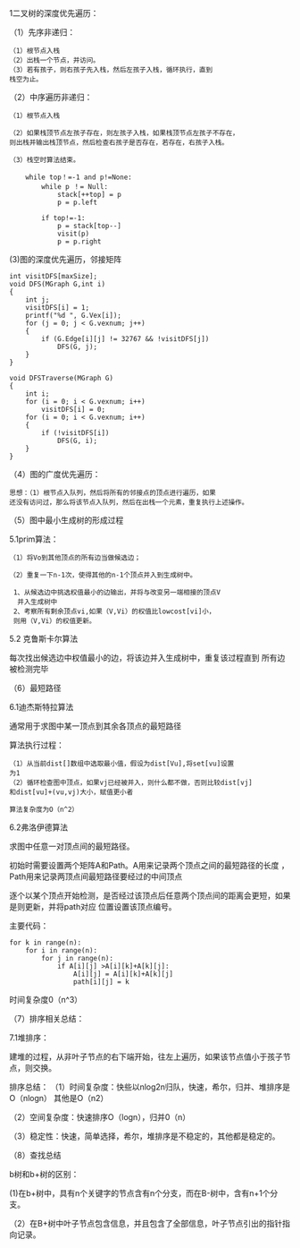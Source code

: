 1二叉树的深度优先遍历：

（1）先序非递归：

    （1）根节点入栈
    （2）出栈一个节点，并访问。
    （3）若有孩子，则右孩子先入栈，然后左孩子入栈，循环执行，直到
    栈空为止。
    
（2）中序遍历非递归：
    
    （1）根节点入栈
    
    （2）如果栈顶节点左孩子存在，则左孩子入栈，如果栈顶节点左孩子不存在，
    则出栈并输出栈顶节点，然后检查右孩子是否存在，若存在，右孩子入栈。
    
    （3）栈空时算法结束。
    
        while top！=-1 and p!=None:
            while p ！= Null:
                stack[++top] = p
                p = p.left
            
            if top!=-1:
                p = stack[top--]
                visit(p)
                p = p.right

(3)图的深度优先遍历，邻接矩阵
    
    int visitDFS[maxSize];
    void DFS(MGraph G,int i)
    {
        int j;
        visitDFS[i] = 1;
        printf("%d ", G.Vex[i]);
        for (j = 0; j < G.vexnum; j++)
        {
            if (G.Edge[i][j] != 32767 && !visitDFS[j])
                DFS(G, j);
        }
    }
     
    void DFSTraverse(MGraph G)
    {
        int i;
        for (i = 0; i < G.vexnum; i++)
            visitDFS[i] = 0;
        for (i = 0; i < G.vexnum; i++)
        {
            if (!visitDFS[i])
                DFS(G, i);
        }
    }
    
（4）图的广度优先遍历：
    
    思想：（1）根节点入队列，然后将所有的邻接点的顶点进行遍历，如果
    还没有访问过，那么将该节点入队列，然后在出栈一个元素，重复执行上述操作。
    
（5）图中最小生成树的形成过程
 
 5.1prim算法：
    
    （1）将Vo到其他顶点的所有边当做候选边；
    
    （2）重复一下n-1次，使得其他的n-1个顶点并入到生成树中。
   
     1、从候选边中挑选权值最小的边输出，并将与改变另一端相接的顶点V
      并入生成树中
     2、考察所有剩余顶点vi,如果（V,Vi）的权值比lowcost[vi]小，
     则用（V,Vi）的权值更新。
     
5.2 克鲁斯卡尔算法

每次找出候选边中权值最小的边，将该边并入生成树中，重复该过程直到
所有边被检测完毕

（6）最短路径

6.1迪杰斯特拉算法

通常用于求图中某一顶点到其余各顶点的最短路径

算法执行过程：

    （1）从当前dist[]数组中选取最小值，假设为dist[Vu],将set[vu]设置
    为1
    （2）循环检查图中顶点，如果vj已经被并入，则什么都不做，否则比较dist[vj]
    和dist[vu]+(vu,vj)大小，赋值更小者
    
    算法复杂度为O（n^2）
    
6.2弗洛伊德算法

求图中任意一对顶点间的最短路径。

初始时需要设置两个矩阵A和Path。A用来记录两个顶点之间的最短路径的长度
，Path用来记录两顶点间最短路径要经过的中间顶点

逐个以某个顶点开始检测，是否经过该顶点后任意两个顶点间的距离会更短，如果是则更新，并将path对应
位置设置该顶点编号。

主要代码：

    for k in range(n):
        for i in range(n):
            for j in range(n):
                if A[i][j] >A[i][k]+A[k][j]:
                    A[i][j] = A[i][k]+A[k][j]
                    path[i][j] = k
时间复杂度0（n^3）

（7）排序相关总结：

7.1堆排序：

建堆的过程，从非叶子节点的右下端开始，往左上遍历，如果该节点值小于孩子节点，则交换。

排序总结：
（1）时间复杂度：快些以nlog2n归队，快速，希尔，归并、堆排序是O（nlogn）
其他是O（n2）

（2）空间复杂度：快速排序O（logn），归并0（n）

（3）稳定性：快速，简单选择，希尔，堆排序是不稳定的，其他都是稳定的。

（8）查找总结

b树和b+树的区别：

(1)在b+树中，具有n个关键字的节点含有n个分支，而在B-树中，含有n+1个分支。

（2）在B+树中叶子节点包含信息，并且包含了全部信息，叶子节点引出的指针指向记录。

